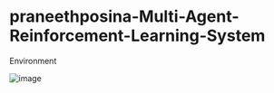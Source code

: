 # praneethposina-Multi-Agent-Reinforcement-Learning-System

Environment

![image](https://github.com/user-attachments/assets/618f2b6d-caf1-49de-aff0-ffcf642e4338)
